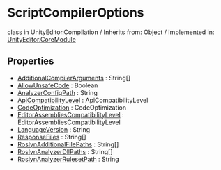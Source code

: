 # ScriptCompilerOptions
class in UnityEditor.Compilation
 / Inherits from: <a href="https://docs.unity3d.com/6000.0/Documentation/ScriptReference/Object.html">Object</a> / Implemented in: <a href="https://docs.unity3d.com/6000.0/Documentation/ScriptReference/UnityEditor.CoreModule.html">UnityEditor.CoreModule</a>

## Properties
- <a href="https://docs.unity3d.com/6000.0/Documentation/ScriptReference/ScriptCompilerOptions-AdditionalCompilerArguments.html">AdditionalCompilerArguments</a> : String[]
- <a href="https://docs.unity3d.com/6000.0/Documentation/ScriptReference/ScriptCompilerOptions-AllowUnsafeCode.html">AllowUnsafeCode</a> : Boolean
- <a href="https://docs.unity3d.com/6000.0/Documentation/ScriptReference/ScriptCompilerOptions-AnalyzerConfigPath.html">AnalyzerConfigPath</a> : String
- <a href="https://docs.unity3d.com/6000.0/Documentation/ScriptReference/ScriptCompilerOptions-ApiCompatibilityLevel.html">ApiCompatibilityLevel</a> : ApiCompatibilityLevel
- <a href="https://docs.unity3d.com/6000.0/Documentation/ScriptReference/ScriptCompilerOptions-CodeOptimization.html">CodeOptimization</a> : CodeOptimization
- <a href="https://docs.unity3d.com/6000.0/Documentation/ScriptReference/ScriptCompilerOptions-EditorAssembliesCompatibilityLevel.html">EditorAssembliesCompatibilityLevel</a> : EditorAssembliesCompatibilityLevel
- <a href="https://docs.unity3d.com/6000.0/Documentation/ScriptReference/ScriptCompilerOptions-LanguageVersion.html">LanguageVersion</a> : String
- <a href="https://docs.unity3d.com/6000.0/Documentation/ScriptReference/ScriptCompilerOptions-ResponseFiles.html">ResponseFiles</a> : String[]
- <a href="https://docs.unity3d.com/6000.0/Documentation/ScriptReference/ScriptCompilerOptions-RoslynAdditionalFilePaths.html">RoslynAdditionalFilePaths</a> : String[]
- <a href="https://docs.unity3d.com/6000.0/Documentation/ScriptReference/ScriptCompilerOptions-RoslynAnalyzerDllPaths.html">RoslynAnalyzerDllPaths</a> : String[]
- <a href="https://docs.unity3d.com/6000.0/Documentation/ScriptReference/ScriptCompilerOptions-RoslynAnalyzerRulesetPath.html">RoslynAnalyzerRulesetPath</a> : String
